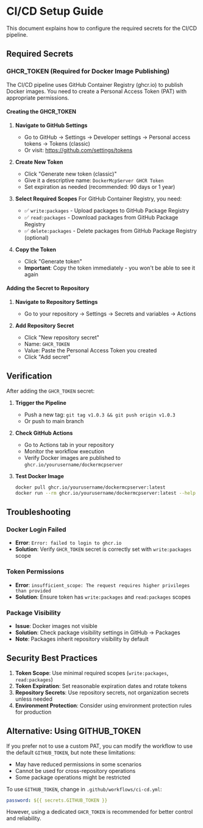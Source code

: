 # CI/CD Setup Guide

This document explains how to configure the required secrets for the CI/CD pipeline.

## Required Secrets

### GHCR_TOKEN (Required for Docker Image Publishing)

The CI/CD pipeline uses GitHub Container Registry (ghcr.io) to publish Docker images. You need to create a Personal Access Token (PAT) with appropriate permissions.

#### Creating the GHCR_TOKEN

1. **Navigate to GitHub Settings**
   - Go to GitHub → Settings → Developer settings → Personal access tokens → Tokens (classic)
   - Or visit: https://github.com/settings/tokens

2. **Create New Token**
   - Click "Generate new token (classic)"
   - Give it a descriptive name: `DockerMcpServer GHCR Token`
   - Set expiration as needed (recommended: 90 days or 1 year)

3. **Select Required Scopes**
   For GitHub Container Registry, you need:
   - ✅ `write:packages` - Upload packages to GitHub Package Registry
   - ✅ `read:packages` - Download packages from GitHub Package Registry
   - ✅ `delete:packages` - Delete packages from GitHub Package Registry (optional)

4. **Copy the Token**
   - Click "Generate token"
   - **Important**: Copy the token immediately - you won't be able to see it again

#### Adding the Secret to Repository

1. **Navigate to Repository Settings**
   - Go to your repository → Settings → Secrets and variables → Actions

2. **Add Repository Secret**
   - Click "New repository secret"
   - Name: `GHCR_TOKEN`
   - Value: Paste the Personal Access Token you created
   - Click "Add secret"

## Verification

After adding the `GHCR_TOKEN` secret:

1. **Trigger the Pipeline**
   - Push a new tag: `git tag v1.0.3 && git push origin v1.0.3`
   - Or push to main branch

2. **Check GitHub Actions**
   - Go to Actions tab in your repository
   - Monitor the workflow execution
   - Verify Docker images are published to `ghcr.io/yourusername/dockermcpserver`

3. **Test Docker Image**
   ```bash
   docker pull ghcr.io/yourusername/dockermcpserver:latest
   docker run --rm ghcr.io/yourusername/dockermcpserver:latest --help
   ```

## Troubleshooting

### Docker Login Failed
- **Error**: `Error: failed to login to ghcr.io`
- **Solution**: Verify `GHCR_TOKEN` secret is correctly set with `write:packages` scope

### Token Permissions
- **Error**: `insufficient_scope: The request requires higher privileges than provided`
- **Solution**: Ensure token has `write:packages` and `read:packages` scopes

### Package Visibility
- **Issue**: Docker images not visible
- **Solution**: Check package visibility settings in GitHub → Packages
- **Note**: Packages inherit repository visibility by default

## Security Best Practices

1. **Token Scope**: Use minimal required scopes (`write:packages`, `read:packages`)
2. **Token Expiration**: Set reasonable expiration dates and rotate tokens
3. **Repository Secrets**: Use repository secrets, not organization secrets unless needed
4. **Environment Protection**: Consider using environment protection rules for production

## Alternative: Using GITHUB_TOKEN

If you prefer not to use a custom PAT, you can modify the workflow to use the default `GITHUB_TOKEN`, but note these limitations:

- May have reduced permissions in some scenarios
- Cannot be used for cross-repository operations
- Some package operations might be restricted

To use `GITHUB_TOKEN`, change in `.github/workflows/ci-cd.yml`:
```yaml
password: ${{ secrets.GITHUB_TOKEN }}
```

However, using a dedicated `GHCR_TOKEN` is recommended for better control and reliability.
